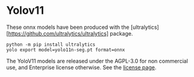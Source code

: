 # Yolov11

These onnx models have been produced with the [ultralytics][https://github.com/ultralytics/ultralytics] package.

```
python -m pip install ultralytics
yolo export model=yolo11n-seg.pt format=onnx
```

The YoloV11 models are released under the AGPL-3.0 for non commercial use, and Enterprise license otherwise. See the [license page](https://docs.ultralytics.com/?h=license#yolo-licenses-how-is-ultralytics-yolo-licensed).
